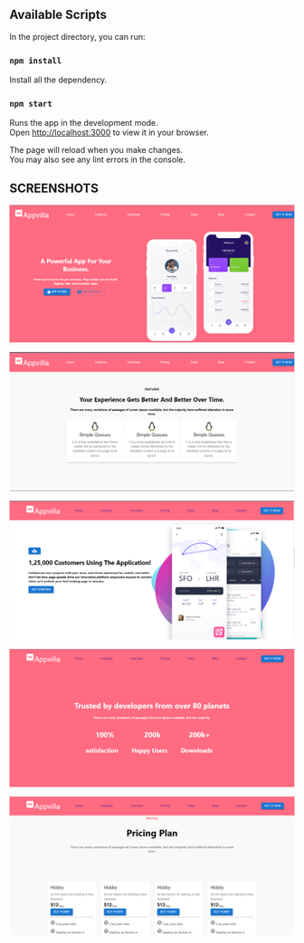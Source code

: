 ## Available Scripts

In the project directory, you can run:

### `npm install`

Install all the dependency.

### `npm start`

Runs the app in the development mode.\
Open [http://localhost:3000](http://localhost:3000) to view it in your browser.

The page will reload when you make changes.\
You may also see any lint errors in the console.

## SCREENSHOTS

![alt text](https://github.com/Tiwari007/AppVilla_Clone/blob/master/ScreenShots/AppVilla_SS_1.png?raw=true)


![alt text](https://github.com/Tiwari007/AppVilla_Clone/blob/master/ScreenShots/AppVilla_SS_2.png?raw=true)


![alt text](https://github.com/Tiwari007/AppVilla_Clone/blob/master/ScreenShots/AppVilla_SS_3.png?raw=true)


![alt text](https://github.com/Tiwari007/AppVilla_Clone/blob/master/ScreenShots/AppVilla_SS_4.png?raw=true)


![alt text](https://github.com/Tiwari007/AppVilla_Clone/blob/master/ScreenShots/AppVilla_SS_5.png?raw=true)
